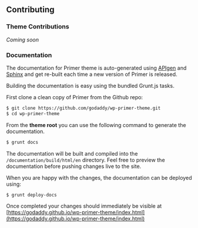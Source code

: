 ## Contributing

### Theme Contributions

_Coming soon_

### Documentation

The documentation for Primer theme is auto-generated using [APIgen](http://www.apigen.org/) and [Sphinx](http://www.sphinx-doc.org/) and get re-built each time a new version of Primer is released.

Building the documentation is easy using the bundled Grunt.js tasks.

First clone a clean copy of Primer from the Github repo:

```bash
$ git clone https://github.com/godaddy/wp-primer-theme.git
$ cd wp-primer-theme
```

From the **theme root** you can use the following command to generate the documentation.

```bash
$ grunt docs
```

The documentation will be built and compiled into the `/documentation/build/html/en` directory. Feel free to preview the documentation before pushing changes live to the site.

When you are happy with the changes, the documentation can be deployed using:

```bash
$ grunt deploy-docs
```

Once completed your changes should immediately be visible at [https://godaddy.github.io/wp-primer-theme/index.html](https://godaddy.github.io/wp-primer-theme/index.html)
